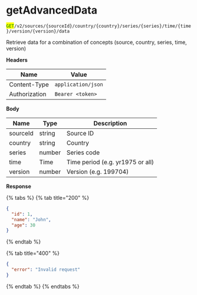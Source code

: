 # getAdvancedData

<mark style="color:green;">`GET`</mark>`/v2/sources/{sourceId}/country/{country}/series/{series}/time/{time}/version/{version}/data`

Retrieve data for a combination of concepts (source, country, series, time, version)

**Headers**

| Name          | Value              |
| ------------- | ------------------ |
| Content-Type  | `application/json` |
| Authorization | `Bearer <token>`   |

**Body**

| Name     | Type   | Description                      |
| -------- | ------ | -------------------------------- |
| sourceId | string | Source ID                        |
| country  | string | Country                          |
| series   | number | Series code                      |
| time     | Time   | Time period (e.g. yr1975 or all) |
| version  | number | Version (e.g. 199704)            |

**Response**

{% tabs %}
{% tab title="200" %}
```json
{
  "id": 1,
  "name": "John",
  "age": 30
}
```
{% endtab %}

{% tab title="400" %}
```json
{
  "error": "Invalid request"
}
```
{% endtab %}
{% endtabs %}
